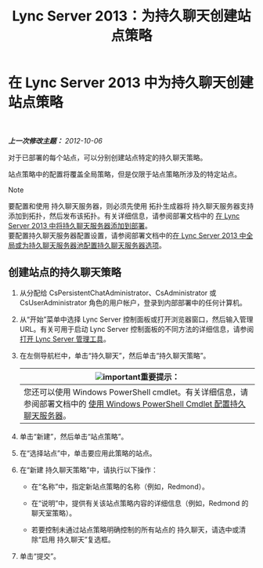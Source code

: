 ﻿---
title: Lync Server 2013：为持久聊天创建站点策略
TOCTitle: 为持久聊天创建站点策略
ms:assetid: 1327ff5c-b859-4010-a240-e0b2b084b5bd
ms:mtpsurl: https://technet.microsoft.com/zh-cn/library/JJ204693(v=OCS.15)
ms:contentKeyID: 49312068
ms.date: 05/19/2016
mtps_version: v=OCS.15
ms.translationtype: HT
---

# 在 Lync Server 2013 中为持久聊天创建站点策略

 

_**上一次修改主题：** 2012-10-06_

对于已部署的每个站点，可以分别创建站点特定的持久聊天策略。

站点策略中的配置将覆盖全局策略，但是仅限于站点策略所涉及的特定站点。

> [!NOTE]  
> 要配置和使用 持久聊天服务器，则必须先使用 拓扑生成器将 持久聊天服务器支持添加到拓扑，然后发布该拓扑。有关详细信息，请参阅部署文档中的 <a href="lync-server-2013-adding-persistent-chat-server-to-your-deployment.md">在 Lync Server 2013 中将持久聊天服务器添加到部署</a>。<br />
要配置持久聊天服务器配置设置，请参阅部署文档中的<a href="lync-server-2013-configure-persistent-chat-server-options-globally-or-for-persistent-chat-server-pool.md">在 Lync Server 2013 中全局或为持久聊天服务器池配置持久聊天服务器选项</a>。



## 创建站点的持久聊天策略

1.  从分配给 CsPersistentChatAdministrator、CsAdministrator 或 CsUserAdministrator 角色的用户帐户，登录到内部部署中的任何计算机。

2.  从“开始”菜单中选择 Lync Server 控制面板或打开浏览器窗口，然后输入管理 URL。有关可用于启动 Lync Server 控制面板的不同方法的详细信息，请参阅[打开 Lync Server 管理工具](lync-server-2013-open-lync-server-administrative-tools.md)。

3.  在左侧导航栏中，单击“持久聊天”，然后单击“持久聊天策略”。
    
    <table>
    <thead>
    <tr class="header">
    <th><img src="images/Gg398794.important(OCS.15).gif" title="important" alt="important" />重要提示：</th>
    </tr>
    </thead>
    <tbody>
    <tr class="odd">
    <td>您还可以使用 Windows PowerShell cmdlet。有关详细信息，请参阅部署文档中的 <a href="configuring-persistent-chat-server-by-using-windows-powershell-cmdlets.md">使用 Windows PowerShell Cmdlet 配置持久聊天服务器</a>。</td>
    </tr>
    </tbody>
    </table>


4.  单击“新建”，然后单击“站点策略”。

5.  在“选择站点”中，单击要应用此策略的站点。

6.  在“新建 持久聊天策略”中，请执行以下操作：
    
      - 在“名称”中，指定新站点策略的名称（例如，Redmond）。
    
      - 在“说明”中，提供有关该站点策略内容的详细信息（例如，Redmond 的聊天室策略）。
    
      - 若要控制未通过站点策略明确控制的所有站点的 持久聊天，请选中或清除“启用 持久聊天”复选框。

7.  单击“提交”。

